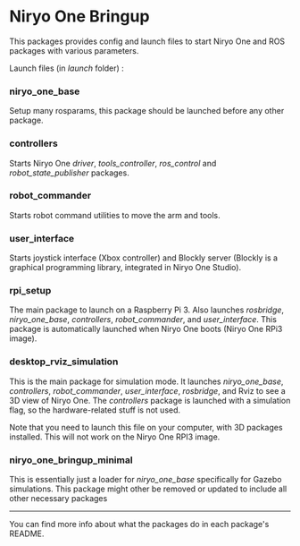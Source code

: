 # Niryo One Bringup

This packages provides config and launch files to start Niryo One and ROS packages with various parameters.

Launch files (in _launch_ folder) :

### niryo\_one\_base

Setup many rosparams, this package should be launched before any other package.

### controllers

Starts Niryo One _driver_, _tools\_controller_, _ros\_control_ and _robot\_state\_publisher_ packages.

### robot\_commander

Starts robot command utilities to move the arm and tools.

### user\_interface

Starts joystick interface (Xbox controller) and Blockly server (Blockly is a graphical programming library, integrated in Niryo One Studio).

### rpi\_setup

The main package to launch on a Raspberry Pi 3. Also launches _rosbridge_, _niryo\_one\_base_,  _controllers_, _robot\_commander_, and _user\_interface_. This package is automatically launched when Niryo One boots (Niryo One RPi3 image).

### desktop\_rviz\_simulation

This is the main package for simulation mode. It launches _niryo\_one\_base_, _controllers_, _robot\_commander_, _user\_interface_, _rosbridge_, and Rviz to see a 3D view of Niryo One. The _controllers_ package is launched with a simulation flag, so the hardware-related stuff is not used.

Note that you need to launch this file on your computer, with 3D packages installed. This will not work on the Niryo One RPI3 image.

### niryo_one_bringup_minimal

This is essentially just a loader for _niryo\_one\_base_ specifically for Gazebo simulations. This package might other be removed or updated to include all other necessary packages


---

You can find more info about what the packages do in each package's README.
